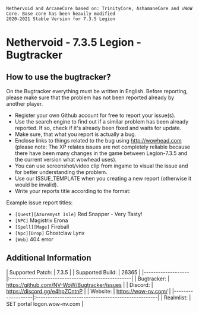     Nethervoid and ArcaneCore based on: TrinityCore, AshamaneCore and uWoW Core. Base core has been heavily modified   
    2020-2021 Stable Version for 7.3.5 Legion       

Nethervoid - 7.3.5 Legion - Bugtracker
=======================================

How to use the bugtracker?
-------------------------
On the Bugtracker everything must be written in English. Before reporting, please make sure that the problem has not been reported already by another player.

 - Register your own Github account for free to report your issue(s).
 - Use the search engine to find out if a similar problem has been already reported. If so, check if it's already been fixed and waits for update.
 - Make sure, that what you report is actually a bug.
 - Enclose links to things related to the bug using http://wowhead.com (please note: The XP relates issues are not completely reliable because there have been many changes in the game between Legion-7.3.5 and the current version what wowhead uses).
 - You can use screenshot/video clip from ingame to visual the issue and for better understanding the problem.
 - Use our ISSUE_TEMPLATE when you creating a new report (otherwise it would be invalid).
 - Write your reports title according to the format:<br>
 
 Example issue report titles:
  * `[Quest][Azuremyst Isle]` Red Snapper - Very Tasty!<br>
  * `[NPC]` Magistrix Erona<br>
  * `[Spell][Mage]` Fireball<br>
  * `[Npc][Drop]` Ghostclaw Lynx<br>
  * `[Web]` 404 error


Additional Information
-------------------------

| Supported Patch:  | 7.3.5                                              |
| Supported Build:  | 26365                                              |
|-------------------|:---------------------------------------------------|
| Bugtracker:       | https://github.com/NV-WoW/Bugtracker/issues        |
| Discord:          | https://discord.gg/e4hpZCntnP                      |
| Website:          | https://wow-nv.com/                                |
|-------------------|:---------------------------------------------------|
| Realmlist:        | SET portal logon.wow-nv.com                        |
